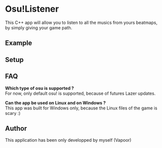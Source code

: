 # Osu!Listener

This C++ app will allow you to listen to all the musics from yours beatmaps, by simply giving your game path.

## Example

## Setup

## FAQ

**Which type of osu is supported ?**  
For now, only default osu! is supported, because of futures Lazer updates.

**Can the app be used on Linux and on Windows ?**   
This app was built for Windows only, because the Linux files of the game is scary :)


## Author

This application has been only developped by myself (Vapoor)

